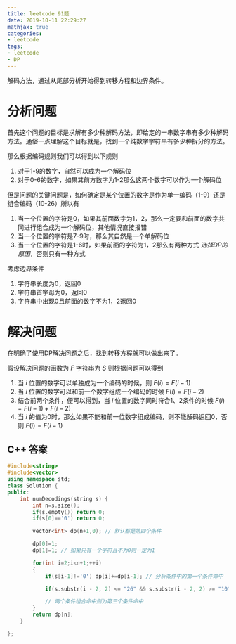 ```yaml
---
title: leetcode 91题
date: 2019-10-11 22:29:27
mathjax: true
categories:
- leetcode
tags:
- leetcode
- DP
---
```


解码方法，通过从尾部分析开始得到转移方程和边界条件。

<!--more-->

# 分析问题

首先这个问题的目标是求解有多少种解码方法，即给定的一串数字串有多少种解码方法。通俗一点理解这个目标就是，找到一个纯数字字符串有多少种拆分的方法。

那么根据编码规则我们可以得到以下规则

1. 对于1-9的数字，自然可以成为一个解码位
2. 对于0-6的数字，如果其前方数字为1-2那么这两个数字可以作为一个解码位

但是问题的关键问题是，如何确定是某个位置的数字是作为单一编码（1-9）还是组合编码（10-26）所以有
 
1. 当一个位置的字符是0，如果其前面数字为1，2，那么一定要和前面的数字共同进行组合成为一个解码位，其他情况直接报错
2. 当一个位置的字符是7-9时，那么其自然是一个单解码位
3. 当一个位置的字符是1-6时，如果前面的字符为1，2那么有两种方式 *选择DP的原因*，否则只有一种方式 

考虑边界条件

1. 字符串长度为0，返回0
2. 字符串首字母为0，返回0
3. 字符串中出现0且前面的数字不为1，2返回0

# 解决问题

在明确了使用DP解决问题之后，找到转移方程就可以做出来了。

假设解决问题的函数为  $F$ 字符串为 $S$ 则根据问题可以得到

1. 当 $i$ 位置的数字可以单独成为一个编码的时候，则 $F \left( i \right) = F \left( i-1 \right)$
2. 当 $i$ 位置的数字可以和前一个数字组成一个编码的时候 $F \left( i \right) = F \left( i-2 \right)$
3. 结合前两个条件，便可以得到，当 $i$ 位置的数字同时符合1、2条件的时候 $F \left( i \right) = F \left( i-1 \right) +  F \left( i-2 \right)$
4. 当 $i$ 的值为0时，那么如果不能和前一位数字组成编码，则不能解码返回0，否则 $F \left( i \right) = F \left( i-1 \right)$

## C++ 答案

```cpp
#include<string>
#include<vector>
using namespace std;
class Solution {
public:
    int numDecodings(string s) {
        int n=s.size();
        if(s.empty()) return 0;
        if(s[0]=='0') return 0;

        vector<int> dp(n+1,0); // 默认都是第四个条件

        dp[0]=1;
        dp[1]=1; // 如果只有一个字符且不为0则一定为1

        for(int i=2;i<n+1;++i)
        {
            if(s[i-1]!='0') dp[i]+=dp[i-1]; // 分析条件中的第一个条件命中

            if(s.substr(i - 2, 2) <= "26" && s.substr(i - 2, 2) >= "10") dp[i]+=dp[i-2]; // 分析条件中的第二个条件命中

            // 两个条件组合命中则为第三个条件命中
        } 
        return dp[n];
    }

};
```

